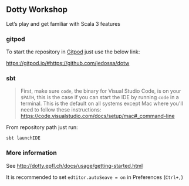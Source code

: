 ## Dotty Workshop

Let’s play and get familiar with Scala 3 features

### gitpod

To start the repository in [Gitpod](https://www.gitpod.io/) just use the below link:

https://gitpod.io/#https://github.com/jedossa/dotw

### sbt

> First, make sure `code`, the binary for Visual Studio Code, is on your `$PATH`,
  this is the case if you can start the IDE by running `code` in a terminal. This
  is the default on all systems except Mac where you'll need to follow these
  instructions: https://code.visualstudio.com/docs/setup/mac#_command-line

From repository path just run:

```shell
sbt launchIDE
```

### More information

See http://dotty.epfl.ch/docs/usage/getting-started.html

It is recommended to set `edtitor.autoSeave = on` in Preferences (`Ctrl+,`)